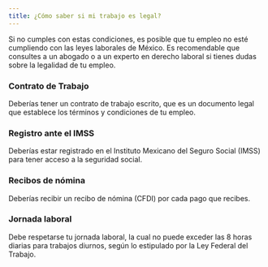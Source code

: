 ```yaml
---
title: ¿Cómo saber si mi trabajo es legal?
---
```

Si no cumples con estas condiciones, es posible que tu empleo no esté cumpliendo con las leyes laborales de México. Es recomendable que consultes a un abogado o a un experto en derecho laboral si tienes dudas sobre la legalidad de tu empleo.

### Contrato de Trabajo

Deberías tener un contrato de trabajo escrito, que es un documento legal que establece los términos y condiciones de tu empleo.

### Registro ante el IMSS

Deberías estar registrado en el Instituto Mexicano del Seguro Social (IMSS) para tener acceso a la seguridad social.

### Recibos de nómina

Deberías recibir un recibo de nómina (CFDI) por cada pago que recibes.

### Jornada laboral

Debe respetarse tu jornada laboral, la cual no puede exceder las 8 horas diarias para trabajos diurnos, según lo estipulado por la Ley Federal del Trabajo.
